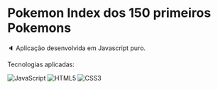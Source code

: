 # Pokemon Index dos 150 primeiros Pokemons

🔈 Aplicação desenvolvida em Javascript puro.

Tecnologias aplicadas:

![JavaScript](https://img.shields.io/badge/javascript-%23323330.svg?logo=javascript&logoColor=%23F7DF1E&style=flat)
![HTML5](https://img.shields.io/badge/html5-%23E34F26.svg?logo=html5&logoColor=white&style=flat)
![CSS3](https://img.shields.io/badge/css3-%231572B6.svg?logo=css3&logoColor=white&style=flat)
